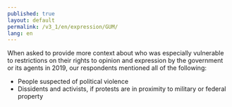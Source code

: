 ```yaml
---
published: true
layout: default
permalink: /v3_1/en/expression/GUM/
lang: en
---
```

When asked to provide more context about who was especially vulnerable to restrictions on their rights to opinion and expression by the government or its agents in 2019, our respondents mentioned all of the following:  

- People suspected of political violence 
- Dissidents and activists, if protests are in proximity to military or federal property
